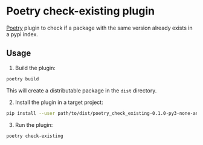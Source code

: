 # Poetry check-existing plugin

[Poetry](https://python-poetry.org/docs/plugins/#using-plugins)
plugin to check if a package with the same version already exists in a pypi index.

## Usage

1. Build the plugin:

```bash
poetry build
```
This will create a distributable package in the `dist` directory.

2. Install the plugin in a target project:

```bash
pip install --user path/to/dist/poetry_check_existing-0.1.0-py3-none-any.whl
```

3. Run the plugin: 
```bash
poetry check-existing
```